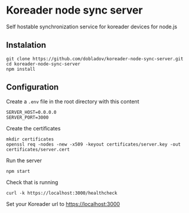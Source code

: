 # Koreader node sync server
Self hostable synchronization service for koreader devices for node.js


## Instalation

```
git clone https://github.com/dobladov/koreader-node-sync-server.git
cd koreader-node-sync-server
npm install
```

## Configuration

Create a `.env` file in the root directory with this content

```
SERVER_HOST=0.0.0.0
SERVER_PORT=3000
```

Create the certificates

```
mkdir certificates
openssl req -nodes -new -x509 -keyout certificates/server.key -out certificates/server.cert
```

Run the server

```
npm start
```

Check that is running

```
curl -k https://localhost:3000/healthcheck
```

Set your Koreader url to [https://localhost:3000](https://localhost:3000)
